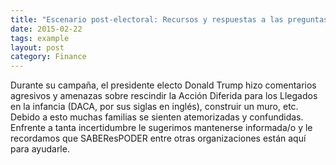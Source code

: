 ```yaml
---
title: "Escenario post-electoral: Recursos y respuestas a las preguntas más comunes"
date: 2015-02-22
tags: example
layout: post
category: Finance
---
```


Durante su campaña, el presidente electo Donald Trump hizo comentarios agresivos y amenazas  sobre rescindir la Acción Diferida para los Llegados en la infancia (DACA, por sus siglas en inglés), construir un muro, etc. Debido a esto muchas familias se sienten atemorizadas y confundidas. Enfrente a tanta incertidumbre le sugerimos mantenerse informada/o y  le recordamos que SABEResPODER entre otras organizaciones están aquí para ayudarle.
